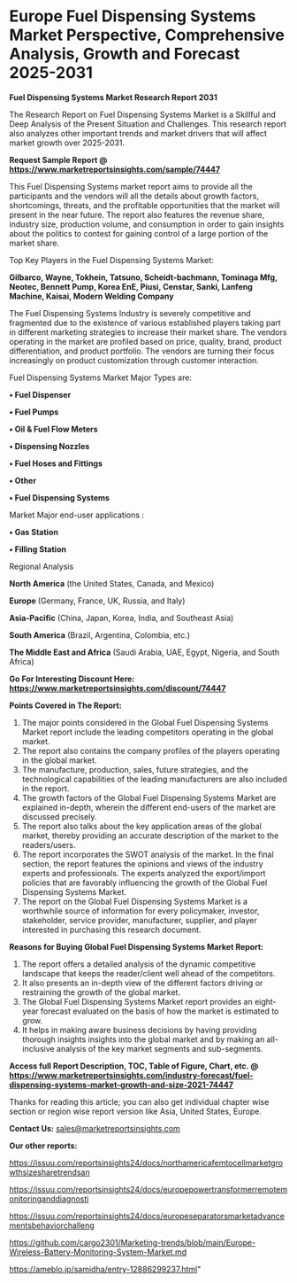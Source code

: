 # Europe Fuel Dispensing Systems Market Perspective, Comprehensive Analysis, Growth and Forecast 2025-2031

<strong>Fuel Dispensing Systems Market Research Report 2031</strong>

The Research Report on Fuel Dispensing Systems Market is a Skillful and Deep Analysis of the Present Situation and Challenges. This research report also analyzes other important trends and market drivers that will affect market growth over 2025-2031.

<strong>Request Sample Report @ <a href=https://www.marketreportsinsights.com/sample/74447>https://www.marketreportsinsights.com/sample/74447</a></strong>

This Fuel Dispensing Systems market report aims to provide all the participants and the vendors will all the details about growth factors, shortcomings, threats, and the profitable opportunities that the market will present in the near future. The report also features the revenue share, industry size, production volume, and consumption in order to gain insights about the politics to contest for gaining control of a large portion of the market share.

Top Key Players in the Fuel Dispensing Systems Market:

<strong>Gilbarco, Wayne, Tokhein, Tatsuno, Scheidt-bachmann, Tominaga Mfg, Neotec, Bennett Pump, Korea EnE, Piusi, Censtar, Sanki, Lanfeng Machine, Kaisai, Modern Welding Company</strong>

The Fuel Dispensing Systems Industry is severely competitive and fragmented due to the existence of various established players taking part in different marketing strategies to increase their market share. The vendors operating in the market are profiled based on price, quality, brand, product differentiation, and product portfolio. The vendors are turning their focus increasingly on product customization through customer interaction.

Fuel Dispensing Systems Market Major Types are:

<strong>• Fuel Dispenser

• Fuel Pumps

• Oil & Fuel Flow Meters

• Dispensing Nozzles

• Fuel Hoses and Fittings

• Other

• Fuel Dispensing Systems</strong>

Market Major end-user applications :

<strong>• Gas Station

• Filling Station</strong>

Regional Analysis

</u><strong><b>North America</b></strong> (the United States, Canada, and Mexico)

<strong><b>Europe </b></strong>(Germany, France, UK, Russia, and Italy)

<strong><b>Asia-Pacific</b></strong> (China, Japan, Korea, India, and Southeast Asia)

<strong><b>South America</b></strong> (Brazil, Argentina, Colombia, etc.)

<strong><b>The Middle East and Africa</b></strong> (Saudi Arabia, UAE, Egypt, Nigeria, and South Africa)

<strong>Go For Interesting Discount Here: <a href=https://www.marketreportsinsights.com/discount/74447>https://www.marketreportsinsights.com/discount/74447</a></strong>

<strong>Points Covered in The Report:</strong>
<ol>
  <li>The major points considered in the Global Fuel Dispensing Systems Market report include the leading competitors operating in the global market.</li>
  <li>The report also contains the company profiles of the players operating in the global market.</li>
  <li>The manufacture, production, sales, future strategies, and the technological capabilities of the leading manufacturers are also included in the report.</li>
  <li>The growth factors of the Global Fuel Dispensing Systems Market are explained in-depth, wherein the different end-users of the market are discussed precisely.</li>
  <li>The report also talks about the key application areas of the global market, thereby providing an accurate description of the market to the readers/users.</li>
  <li>The report incorporates the SWOT analysis of the market. In the final section, the report features the opinions and views of the industry experts and professionals. The experts analyzed the export/import policies that are favorably influencing the growth of the Global Fuel Dispensing Systems Market.</li>
  <li>The report on the Global Fuel Dispensing Systems Market is a worthwhile source of information for every policymaker, investor, stakeholder, service provider, manufacturer, supplier, and player interested in purchasing this research document.</li>
</ol>
<strong>Reasons for Buying Global Fuel Dispensing Systems Market Report:</strong>

<ol>
  <li>The report offers a detailed analysis of the dynamic competitive landscape that keeps the reader/client well ahead of the competitors.</li>
  <li>It also presents an in-depth view of the different factors driving or restraining the growth of the global market.</li>
  <li>The Global Fuel Dispensing Systems Market report provides an eight-year forecast evaluated on the basis of how the market is estimated to grow.</li>
  <li>It helps in making aware business decisions by having providing thorough insights insights into the global market and by making an all-inclusive analysis of the key market segments and sub-segments.</li>
</ol>
<strong>Access full Report Description, TOC, Table of Figure, Chart, etc. @ <a href=https://www.marketreportsinsights.com/industry-forecast/fuel-dispensing-systems-market-growth-and-size-2021-74447>https://www.marketreportsinsights.com/industry-forecast/fuel-dispensing-systems-market-growth-and-size-2021-74447</a></strong>


Thanks for reading this article; you can also get individual chapter wise section or region wise report version like Asia, United States, Europe.

<strong>Contact Us:</strong>
sales@marketreportsinsights.com

<strong>Our other reports:</strong>

<a href=https://issuu.com/reportsinsights24/docs/northamericafemtocellmarketgrowthsizesharetrendsan>https://issuu.com/reportsinsights24/docs/northamericafemtocellmarketgrowthsizesharetrendsan</a>

<a href=https://issuu.com/reportsinsights24/docs/europepowertransformerremotemonitoringanddiagnosti>https://issuu.com/reportsinsights24/docs/europepowertransformerremotemonitoringanddiagnosti</a>

<a href=https://issuu.com/reportsinsights24/docs/europeseparatorsmarketadvancementsbehaviorchalleng>https://issuu.com/reportsinsights24/docs/europeseparatorsmarketadvancementsbehaviorchalleng</a>

<a href=https://github.com/cargo2301/Marketing-trends/blob/main/Europe-Wireless-Battery-Monitoring-System-Market.md>https://github.com/cargo2301/Marketing-trends/blob/main/Europe-Wireless-Battery-Monitoring-System-Market.md</a>

<a href=https://ameblo.jp/samidha/entry-12886299237.html>https://ameblo.jp/samidha/entry-12886299237.html</a>"
